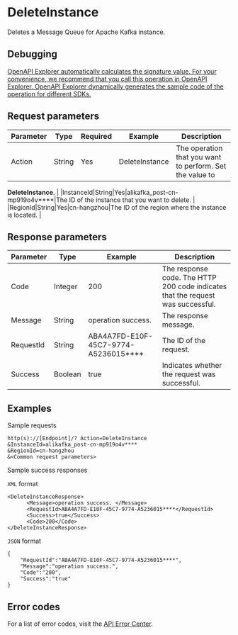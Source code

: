 # DeleteInstance

Deletes a Message Queue for Apache Kafka instance.

## Debugging

[OpenAPI Explorer automatically calculates the signature value. For your convenience, we recommend that you call this operation in OpenAPI Explorer. OpenAPI Explorer dynamically generates the sample code of the operation for different SDKs.](https://api.aliyun.com/#product=alikafka&api=DeleteInstance&type=RPC&version=2019-09-16)

## Request parameters

|Parameter|Type|Required|Example|Description|
|---------|----|--------|-------|-----------|
|Action|String|Yes|DeleteInstance|The operation that you want to perform. Set the value to

 **DeleteInstance**. |
|InstanceId|String|Yes|alikafka\_post-cn-mp919o4v\*\*\*\*|The ID of the instance that you want to delete. |
|RegionId|String|Yes|cn-hangzhou|The ID of the region where the instance is located. |

## Response parameters

|Parameter|Type|Example|Description|
|---------|----|-------|-----------|
|Code|Integer|200|The response code. The HTTP 200 code indicates that the request was successful. |
|Message|String|operation success.|The response message. |
|RequestId|String|ABA4A7FD-E10F-45C7-9774-A5236015\*\*\*\*|The ID of the request. |
|Success|Boolean|true|Indicates whether the request was successful. |

## Examples

Sample requests

```
http(s)://[Endpoint]/? Action=DeleteInstance
&InstanceId=alikafka_post-cn-mp919o4v****
&RegionId=cn-hangzhou
&<Common request parameters>
```

Sample success responses

`XML` format

```
<DeleteInstanceResponse>
      <Message>operation success. </Message>
      <RequestId>ABA4A7FD-E10F-45C7-9774-A5236015****</RequestId>
      <Success>true</Success>
      <Code>200</Code>
</DeleteInstanceResponse>
```

`JSON` format

```
{
    "RequestId":"ABA4A7FD-E10F-45C7-9774-A5236015****",
    "Message":"operation success.",
    "Code":"200",
    "Success":"true"
}
```

## Error codes

For a list of error codes, visit the [API Error Center](https://error-center.alibabacloud.com/status/product/alikafka).

